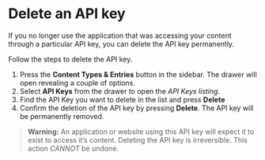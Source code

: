# Delete an API key
If you no longer use the application that was accessing your content through a particular API key, you can delete the API key permanently.

Follow the steps to delete the API key.

1. Press the **Content Types & Entries** button in the sidebar. The drawer will open revealing a couple of options.
2. Select **API Keys** from the drawer to open the *API Keys listing*.
3. Find the API Key you want to delete in the list and press **Delete**
4. Confirm the deletion of the API key by pressing **Delete**. The API key will be permanently removed.

> **Warning:** An application or website using this API key will expect it to exist to access it’s content. Deleting the API key is irreversible.
This action *CANNOT* be undone.
